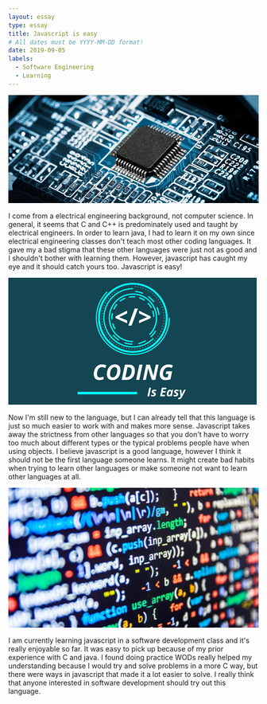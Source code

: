```yaml
---
layout: essay
type: essay
title: Javascript is easy
# All dates must be YYYY-MM-DD format!
date: 2019-09-05
labels:
  - Software Engineering
  - Learning
---
```


<img class="ui tiny left circular floated image" src="../images/pci_board.jpg">

I come from a electrical engineering background, not computer science. In general, it seems that C and C++ is predominately used and taught by electrical engineers. In order to learn java, I had to learn it on my own since electrical engineering classes don't teach most other coding languages. It gave my a bad stigma that these other languages were just not as good and I shouldn't bother with learning them. However, javascript has caught my eye and it should catch yours too. Javascript is easy!

<img class="ui tiny left circular floated image" src="../images/coding_easy.png">

Now I'm still new to the language, but I can already tell that this language is just so much easier to work with and makes more sense. Javascript takes away the strictness from other languages so that you don't have to worry too much about different types or the typical problems people have when using objects. I believe javascript is a good language, however I think it should not be the first language someone learns. It might create bad habits when trying to learn other languages or make someone not want to learn other languages at all.

<img class="ui tiny left circular floated image" src="../images/code.jpg">

I am currently learning javascript in a software development class and it's really enjoyable so far. It was easy to pick up because of my prior experience with C and java. I found doing practice WODs really helped my understanding because I would try and solve problems in a more C way, but there were ways in javascript that made it a lot easier to solve. I really think that anyone interested in software development should try out this language.

